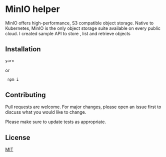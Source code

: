 # MinIO helper 

MinIO offers high-performance, S3 compatible object storage.
Native to Kubernetes, MinIO is the only object storage suite available on
every public cloud. I created sample API to store , list and retrieve objects

## Installation
```bash
yarn
```
 or
```bash
 npm i
```
## Contributing
Pull requests are welcome. For major changes, please open an issue first to discuss what you would like to change.

Please make sure to update tests as appropriate.

## License
[MIT](https://choosealicense.com/licenses/mit/)